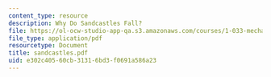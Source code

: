 ```yaml
---
content_type: resource
description: Why Do Sandcastles Fall?
file: https://ol-ocw-studio-app-qa.s3.amazonaws.com/courses/1-033-mechanics-of-material-systems-an-energy-approach-fall-2003/e302c40560cb31316bd3f0691a586a23_sandcastles.pdf
file_type: application/pdf
resourcetype: Document
title: sandcastles.pdf
uid: e302c405-60cb-3131-6bd3-f0691a586a23
---
```

